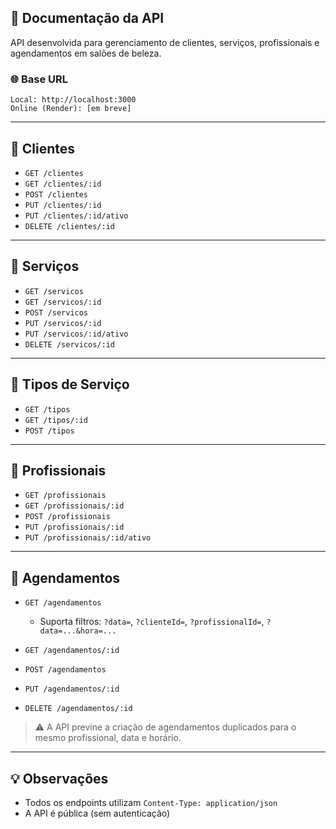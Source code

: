 ## 📘 Documentação da API

API desenvolvida para gerenciamento de clientes, serviços, profissionais e agendamentos em salões de beleza.

### 🌐 Base URL

```
Local: http://localhost:3000
Online (Render): [em breve]
```

---

## 🔹 Clientes

- `GET /clientes`
- `GET /clientes/:id`
- `POST /clientes`
- `PUT /clientes/:id`
- `PUT /clientes/:id/ativo`
- `DELETE /clientes/:id`

---

## 🔹 Serviços

- `GET /servicos`
- `GET /servicos/:id`
- `POST /servicos`
- `PUT /servicos/:id`
- `PUT /servicos/:id/ativo`
- `DELETE /servicos/:id`

---

## 🔹 Tipos de Serviço

- `GET /tipos`
- `GET /tipos/:id`
- `POST /tipos`

---

## 🔹 Profissionais

- `GET /profissionais`
- `GET /profissionais/:id`
- `POST /profissionais`
- `PUT /profissionais/:id`
- `PUT /profissionais/:id/ativo`

---

## 🔹 Agendamentos

- `GET /agendamentos`

  - Suporta filtros: `?data=`, `?clienteId=`, `?profissionalId=`, `?data=...&hora=...`

- `GET /agendamentos/:id`
- `POST /agendamentos`
- `PUT /agendamentos/:id`
- `DELETE /agendamentos/:id`

> ⚠️ A API previne a criação de agendamentos duplicados para o mesmo profissional, data e horário.

---

## 💡 Observações

- Todos os endpoints utilizam `Content-Type: application/json`
- A API é pública (sem autenticação)

